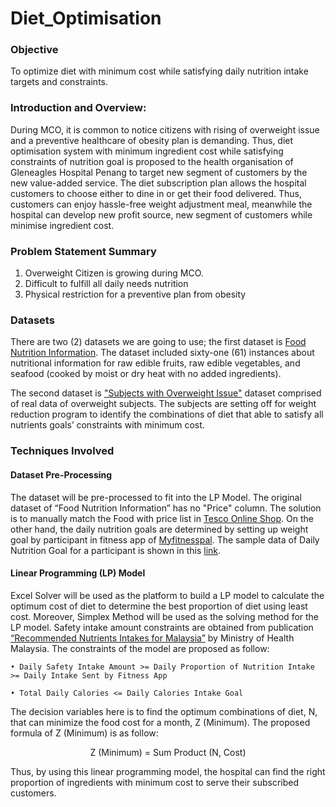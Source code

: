 # Diet_Optimisation

### Objective
To optimize diet with minimum cost while satisfying daily nutrition intake targets and constraints.

### Introduction and Overview:
During MCO, it is common to notice citizens with rising of overweight issue and a preventive healthcare of obesity
plan is demanding. Thus, diet optimisation system with minimum ingredient cost while satisfying constraints of
nutrition goal is proposed to the health organisation of Gleneagles Hospital Penang to target new segment of
customers by the new value-added service. The diet subscription plan allows the hospital customers to choose either
to dine in or get their food delivered. Thus, customers can enjoy hassle-free weight adjustment meal, meanwhile the
hospital can develop new profit source, new segment of customers while minimise ingredient cost.

### Problem Statement Summary
1. Overweight Citizen is growing during MCO.
2. Difficult to fulfill all daily needs nutrition
3. Physical restriction for a preventive plan from obesity

### Datasets
There are two (2) datasets we are going to use; the first dataset is  [Food Nutrition Information](https://data.world/adamhelsinger/food-nutrition-information). The dataset included
sixty-one (61) instances about nutritional information for raw edible fruits, raw edible vegetables, and seafood (cooked
by moist or dry heat with no added ingredients). 

The second dataset is  ["Subjects with Overweight Issue"](https://www.kaggle.com/ankurbajaj9/obesity-levels?select=ObesityDataSet_raw_and_data_sinthetic.csv) dataset comprised of real data of overweight subjects. The subjects are setting
off for weight reduction program to identify the combinations of diet that able to satisfy all nutrients goals’ constraints
with minimum cost.

### Techniques Involved

#### Dataset Pre-Processing
The dataset will be pre-processed to fit into the LP Model. The original dataset of “Food Nutrition Information” has no
"Price" column. The solution is to manually match the Food with price list in [Tesco Online Shop](https://eshop.tesco.com.my/groceries/en-GB/shop/fresh-food/all). On the other hand,
the daily nutrition goals are determined by setting up weight goal by participant in fitness app of [Myfitnesspal](https://www.myfitnesspal.com/food/diary/). The
sample data of Daily Nutrition Goal for a participant is shown in this [link](https://drive.google.com/file/d/10kAK-6gbpdNxEKoq0Jdx6nuG0fYXULdN/view?usp=sharing).
#### Linear Programming (LP) Model
Excel Solver will be used as the platform to build a LP model to calculate the optimum cost of diet to determine the
best proportion of diet using least cost. Moreover, Simplex Method will be used as the solving method for the LP
model. Safety intake amount constraints are obtained from publication [“Recommended Nutrients Intakes for
Malaysia”](http://nutrition.moh.gov.my/wp-content/uploads/2017/05/FA-Buku-RNI.pdf) by Ministry of Health Malaysia. The constraints of the model are proposed as follow:

    • Daily Safety Intake Amount >= Daily Proportion of Nutrition Intake >= Daily Intake Sent by Fitness App
    
    • Total Daily Calories <= Daily Calories Intake Goal


The decision variables here is to find the optimum combinations of diet, N, that can minimize the food cost for a
month, Z (Minimum). The proposed formula of Z (Minimum) is as follow:


<p align="center">
    Z (Minimum) = Sum Product (N, Cost)
</p>
Thus, by using this linear programming model, the hospital can find the right proportion of ingredients with minimum
cost to serve their subscribed customers.
